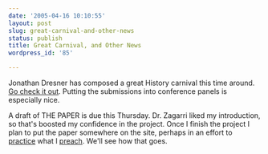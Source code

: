 ```yaml
---
date: '2005-04-16 10:10:55'
layout: post
slug: great-carnival-and-other-news
status: publish
title: Great Carnival, and Other News
wordpress_id: '85'

---
```


Jonathan Dresner has composed a great History carnival this time around. [Go check it out](http://hnn.us/blogs/entries/11362.html). Putting the submissions into conference panels is especially nice.




A draft of THE PAPER is due this Thursday. Dr. Zagarri liked my introduction, so that's boosted my confidence in the project. Once I finish the project I plan to put the paper somewhere on the site, perhaps in an effort to [practice](http://www.clioweb.org/archives/2004/11/10/nature-of-peer-review-in-academia-and-the-future-of-digital-scholarship/) what I [preach](http://www.clioweb.org/archives/2005/04/07/blogs-as-scholarship-part-2/). We'll see how that goes.
